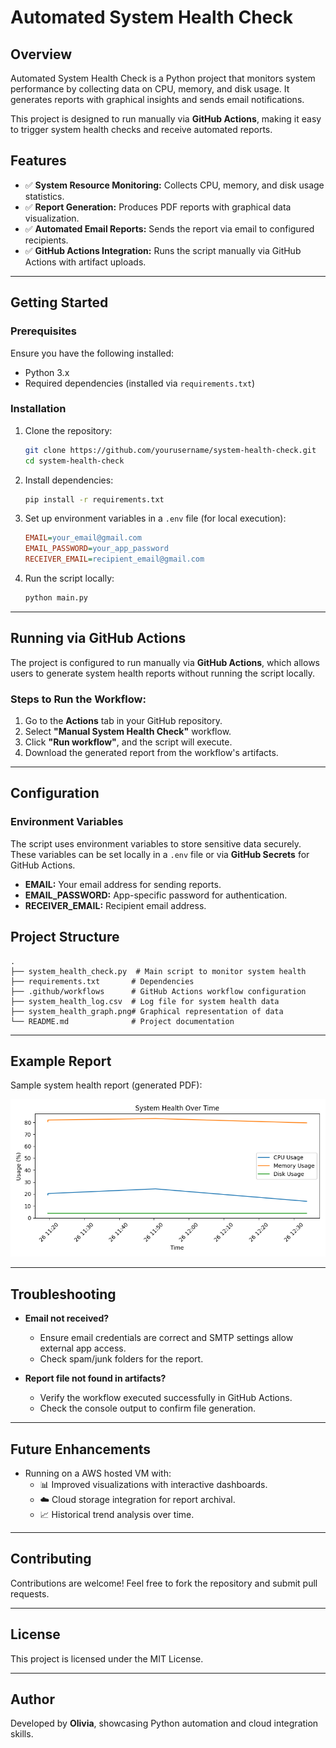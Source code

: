 # Automated System Health Check

## Overview
Automated System Health Check is a Python project that monitors system performance by collecting data on CPU, memory, and disk usage. It generates reports with graphical insights and sends email notifications.

This project is designed to run manually via **GitHub Actions**, making it easy to trigger system health checks and receive automated reports.

## Features
- ✅ **System Resource Monitoring:** Collects CPU, memory, and disk usage statistics.
- ✅ **Report Generation:** Produces PDF reports with graphical data visualization.
- ✅ **Automated Email Reports:** Sends the report via email to configured recipients.
- ✅ **GitHub Actions Integration:** Runs the script manually via GitHub Actions with artifact uploads.

---

## Getting Started

### Prerequisites
Ensure you have the following installed:

- Python 3.x
- Required dependencies (installed via `requirements.txt`)

### Installation

1. Clone the repository:

   ```bash
   git clone https://github.com/yourusername/system-health-check.git
   cd system-health-check
   ```

2. Install dependencies:

   ```bash
   pip install -r requirements.txt
   ```

3. Set up environment variables in a `.env` file (for local execution):

   ```ini
   EMAIL=your_email@gmail.com
   EMAIL_PASSWORD=your_app_password
   RECEIVER_EMAIL=recipient_email@gmail.com
   ```

4. Run the script locally:

   ```bash
   python main.py
   ```

---

## Running via GitHub Actions

The project is configured to run manually via **GitHub Actions**, which allows users to generate system health reports without running the script locally.

### Steps to Run the Workflow:

1. Go to the **Actions** tab in your GitHub repository.
2. Select **"Manual System Health Check"** workflow.
3. Click **"Run workflow"**, and the script will execute.
4. Download the generated report from the workflow's artifacts.

---

## Configuration

### Environment Variables

The script uses environment variables to store sensitive data securely. These variables can be set locally in a `.env` file or via **GitHub Secrets** for GitHub Actions.

- **EMAIL:** Your email address for sending reports.
- **EMAIL_PASSWORD:** App-specific password for authentication.
- **RECEIVER_EMAIL:** Recipient email address.

## Project Structure

```
.
├── system_health_check.py  # Main script to monitor system health
├── requirements.txt       # Dependencies
├── .github/workflows      # GitHub Actions workflow configuration
├── system_health_log.csv  # Log file for system health data
├── system_health_graph.png# Graphical representation of data
└── README.md              # Project documentation
```

---

## Example Report

Sample system health report (generated PDF):

![Report Screenshot](system_health_graph.png)

---

## Troubleshooting

- **Email not received?**
  - Ensure email credentials are correct and SMTP settings allow external app access.
  - Check spam/junk folders for the report.

- **Report file not found in artifacts?**
  - Verify the workflow executed successfully in GitHub Actions.
  - Check the console output to confirm file generation.

---

## Future Enhancements
- Running on a AWS hosted VM with:
   - 📊 Improved visualizations with interactive dashboards.
   - ☁️ Cloud storage integration for report archival.
   - 📈 Historical trend analysis over time.

---

## Contributing

Contributions are welcome! Feel free to fork the repository and submit pull requests.

---

## License

This project is licensed under the MIT License.

---

## Author

Developed by **Olivia**, showcasing Python automation and cloud integration skills.


